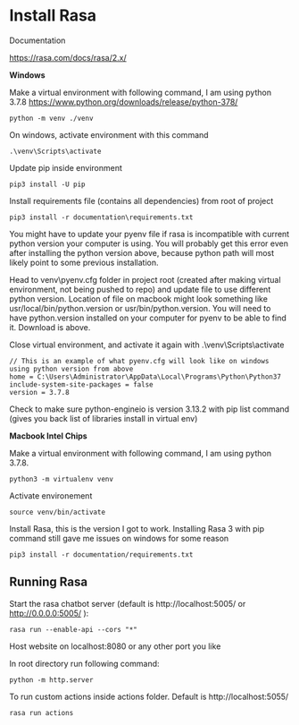 # Install Rasa 

Documentation

https://rasa.com/docs/rasa/2.x/

**Windows**

Make a virtual environment with following command, I am using python 3.7.8 https://www.python.org/downloads/release/python-378/

```
python -m venv ./venv
```

On windows, activate environment with this command

```
.\venv\Scripts\activate
```

Update pip inside environment

```
pip3 install -U pip
```

Install requirements file (contains all dependencies) from root of project

```
pip3 install -r documentation\requirements.txt
```

You might have to update your pyenv file if rasa is incompatible with current python version your computer is using.
You will probably get this error even after installing the python version above, because python path will most likely point
to some previous installation.

Head to venv\pyenv.cfg folder in project root (created after making virtual environment, not being pushed to repo) 
and update file to use different python version. Location of file on macbook
might look something like usr/local/bin/python.version or usr/bin/python.version. You will need to have python.version installed
on your computer for pyenv to be able to find it. Download is above.

Close virtual environment, and activate it again with .\venv\Scripts\activate

```
// This is an example of what pyenv.cfg will look like on windows using python version from above
home = C:\Users\Administrator\AppData\Local\Programs\Python\Python37
include-system-site-packages = false
version = 3.7.8
```

Check to make sure python-engineio is version 3.13.2 with pip list command (gives you back list of libraries install in virtual env)

**Macbook Intel Chips**

Make a virtual environment with following command, I am using python 3.7.8.

```
python3 -m virtualenv venv
```

Activate environement

```
source venv/bin/activate
```

Install Rasa, this is the version I got to work. Installing Rasa 3 with pip command still gave me issues on windows for some reason

```
pip3 install -r documentation/requirements.txt
```


## Running Rasa

Start the rasa chatbot server (default is http://localhost:5005/ or http://0.0.0.0:5005/ ):

```
rasa run --enable-api --cors "*"
```

Host website on localhost:8080 or any other port you like

In root directory run following command:

```
python -m http.server
```

To run custom actions inside actions folder. Default is http://localhost:5055/

```
rasa run actions
```
